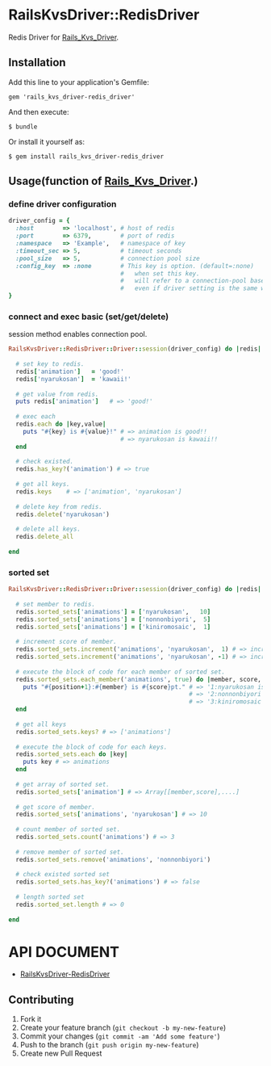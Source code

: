 # RailsKvsDriver::RedisDriver

Redis Driver for [Rails_Kvs_Driver](https://github.com/alfa-jpn/rails-kvs-driver).

## Installation

Add this line to your application's Gemfile:

    gem 'rails_kvs_driver-redis_driver'

And then execute:

    $ bundle

Or install it yourself as:

    $ gem install rails_kvs_driver-redis_driver

## Usage(function of [Rails_Kvs_Driver](https://github.com/alfa-jpn/rails-kvs-driver).)

### define driver configuration
``` ruby
driver_config = {
  :host        => 'localhost', # host of redis
  :port        => 6379,        # port of redis
  :namespace   => 'Example',   # namespace of key
  :timeout_sec => 5,           # timeout seconds
  :pool_size   => 5,           # connection pool size
  :config_key  => :none        # This key is option. (default=:none)
                               #   when set this key.
                               #   will refer to a connection-pool based on config_key,
                               #   even if driver setting is the same without this key.
}
```

### connect and exec basic (set/get/delete)
session method enables connection pool.
``` ruby
RailsKvsDriver::RedisDriver::Driver::session(driver_config) do |redis|
  
  # set key to redis.
  redis['animation']   = 'good!'
  redis['nyarukosan']  = 'kawaii!'
  
  # get value from redis.
  puts redis['animation']   # => 'good!'
  
  # exec each
  redis.each do |key,value|
    puts "#{key} is #{value}!" # => animation is good!!
                               # => nyarukosan is kawaii!!
  end
  
  # check existed.
  redis.has_key?('animation') # => true
  
  # get all keys.
  redis.keys    # => ['animation', 'nyarukosan']
  
  # delete key from redis.
  redis.delete('nyarukosan')
  
  # delete all keys.
  redis.delete_all
  
end
```

### sorted set
``` ruby
RailsKvsDriver::RedisDriver::Driver::session(driver_config) do |redis|
  
  # set member to redis.
  redis.sorted_sets['animations'] = ['nyarukosan',   10]
  redis.sorted_sets['animations'] = ['nonnonbiyori',  5]
  redis.sorted_sets['animations'] = ['kiniromosaic',  1]
  
  # increment score of member.
  redis.sorted_sets.increment('animations', 'nyarukosan',  1) # => increment nyarukosan score 10 -> 11
  redis.sorted_sets.increment('animations', 'nyarukosan', -1) # => increment nyarukosan score 11 -> 10
  
  # execute the block of code for each member of sorted set.
  redis.sorted_sets.each_member('animations', true) do |member, score, position|
    puts "#{position+1}:#{member} is #{score}pt." # => '1:nyarukosan is 10pt.'
                                                  # => '2:nonnonbiyori is 5pt.'
                                                  # => '3:kiniromosaic is 1pt.'
  end
  
  # get all keys
  redis.sorted_sets.keys? # => ['animations']
  
  # execute the block of code for each keys.
  redis.sorted_sets.each do |key|
    puts key # => animations
  end
 
  # get array of sorted set.
  redis.sorted_sets['animation'] # => Array[[member,score],....]
 
  # get score of member.
  redis.sorted_sets['animations', 'nyarukosan'] # => 10 
 
  # count member of sorted set.
  redis.sorted_sets.count('animations') # => 3
  
  # remove member of sorted set.
  redis.sorted_sets.remove('animations', 'nonnonbiyori')
  
  # check existed sorted set
  redis.sorted_sets.has_key?('animations') # => false
  
  # length sorted set
  redis.sorted_set.length # => 0
 
end
```

# API DOCUMENT

* [RailsKvsDriver-RedisDriver](http://rubydoc.info/github/alfa-jpn/rails_kvs_driver-redis_driver/master/frames)


## Contributing

1. Fork it
2. Create your feature branch (`git checkout -b my-new-feature`)
3. Commit your changes (`git commit -am 'Add some feature'`)
4. Push to the branch (`git push origin my-new-feature`)
5. Create new Pull Request
